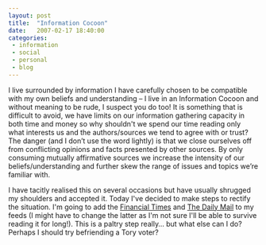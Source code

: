 ```yaml
---
layout: post
title:  "Information Cocoon"
date:   2007-02-17 18:40:00
categories:
 - information
 - social
 - personal
 - blog
---
```


I live surrounded by information I have carefully chosen to be compatible with
my own beliefs and understanding – I live in an Information Cocoon and without
meaning to be rude, I suspect you do too! It is something that is difficult to
avoid, we have limits on our information gathering capacity in both time and
money so why shouldn't we spend our time reading only what interests us and the
authors/sources we tend to agree with or trust? The danger (and I don’t use the
word lightly) is that we close ourselves off from conflicting opinions and
facts presented by other sources. By only consuming mutually affirmative
sources we increase the intensity of our beliefs/understanding and further skew
the range of issues and topics we’re familiar with.

I have tacitly realised this on several occasions but have usually shrugged my
shoulders and accepted it. Today I've decided to make steps to rectify the
situation. I'm going to add the [Financial Times](http://www.ft.com/home/uk)
and [The Daily Mail](http://www.dailymail.co.uk/pages/live/dailymail/home.html)
to my feeds (I might have to change the latter as I'm not sure I'll be able to
survive reading it for long!). This is a paltry step really… but what else can
I do? Perhaps I should try befriending a Tory voter?

